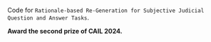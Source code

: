 Code for `Rationale-based Re-Generation for Subjective Judicial Question and Answer Tasks`.

**Award the second prize of CAIL 2024.**
